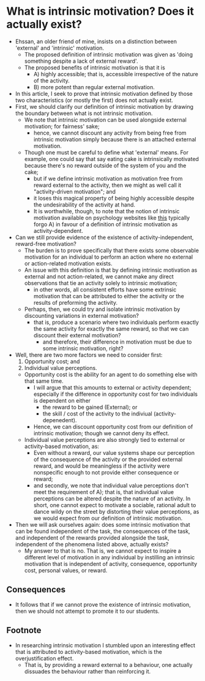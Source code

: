 # What is intrinsic motivation? Does it actually exist?
- Ehssan, an older friend of mine, insists on a distinction between 'external' and 'intrinsic' motivation.
    - The proposed definition of intrinsic motivation was given as 'doing something despite a lack of external reward'.
    - The proposed benefits of intrinsic motivation is that it is 
        - A) highly accessible; that is, accessible irrespective of the nature of the activity.
        - B) more potent than regular external motivation. 
- In this article, I seek to prove that intrinsic motivation defined by those two characteristics (or mostly the first) does not actually exist.
- First, we should clarify our definition of intrinsic motivation by drawing the boundary between what is not intrinsic motivation.
    - We note that intrinsic motivation can be used alongside external motivation; for fairness' sake; 
        - hence, we cannot discount any activity from being free from intrinsic motivation simply because there is an attached external motivation.
    - Though one must be careful to define what 'external' means. For example, one could say that say eating cake is intrinsically motivated because there's no reward outside of the system of you and the cake;
        - but if we define intrinsic motivation as motivation free from reward external to the activity, then we might as well call it "activity-driven motivation"; and
        - it loses this magical property of being highly accessible despite the undesirability of the activity at hand.
        - It is worthwhile, though, to note that the notion of intrinsic motivation available on psychology websites like [this](https://www.verywellmind.com/differences-between-extrinsic-and-intrinsic-motivation-2795384) typically forgo A) in favour of a definition of intrinsic motivation as activity-dependent.
- Can we still provide evidence of the existence of activity-independent, reward-free motivation?
    - The burden is to prove specifically that there exists some observable motivation for an individual to perform an action where no external or action-related motivation exists. 
    - An issue with this definition is that by defining intrinsic motivation as external and not action-related, we cannot make any direct observations that tie an activity solely to intrinsic motivation;
        - in other words, all consistent efforts have some extrinsic motivation that can be attributed to either the activity or the results of preforming the activity.
    - Perhaps, then, we could try and isolate intrinsic motivation by discounting variations in external motivation?
        - that is, produce a scenario where two individuals perform exactly the same activity for exactly the same reward, so that we can discount their external motivation?
            - and therefore, their difference in motivation must be due to some intrinsic motivation, right?
- Well, there are two more factors we need to consider first:
    1. Opportunity cost; and 
    2. Individual value perceptions.
    - Opportunity cost is the ability for an agent to do something else with that same time.
        - I will argue that this amounts to external or activity dependent; especially if the difference in opportunity cost for two individuals is dependent on either
            - the reward to be gained (External); or 
            - the skill / cost of the activity to the indiviual (activity-depenedent).
        - Hence, we can discount opportunity cost from our definition of intrinsic motivation; though we cannot deny its effect.
    - Individual value perceptions are also strongly tied to external or activity-based motivation, as:
        - Even without a reward, our value systems shape our perception of the consequence of the activity or the provided external reward, and would be meaningless if the activity were nonspecific enough to not provide either consequence or reward;
        - and secondly, we note that individual value perceptions don't meet the requirement of A); that is, that individual value perceptions can be altered despite the nature of an activity. In short, one cannot expect to motivate a sociable, rational adult to dance wildy on the street by distorting their value perceptions, as we would expect from our definition of intrinsic motivation.
- Then we will ask ourselves again: does some intrinsic motivation that can be found independent of the task, the consequences of the task, and independent of the rewards provided alongside the task, independent of the phenomena listed above, actually exists?
    - My answer to that is no. That is, we cannot expect to inspire a different level of motivation in any individual by instilling an intrinsic motivation that is independent of activity, consequence, opportunity cost, personal values, or reward.

## Consequences
- It follows that if we cannot prove the existence of intrinsic motivation, then we should not attempt to promote it to our students.

## Footnote
- In researching intrinsic motivation I stumbled upon an interesting effect that is attributed to activity-based motivation, which is the overjustification effect. 
    - That is, by providing a reward external to a behaviour, one actually dissuades the behaviour rather than reinforcing it.